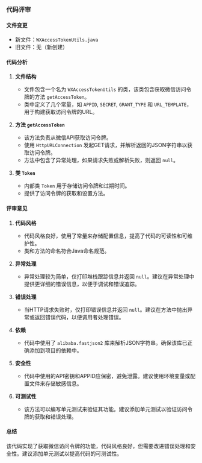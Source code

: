 ### 代码评审

#### 文件变更
- 新文件：`WXAccessTokenUtils.java`
- 旧文件：无（新创建）

#### 代码分析

1. **文件结构**
   - 文件包含一个名为 `WXAccessTokenUtils` 的类，该类包含获取微信访问令牌的方法 `getAccessToken`。
   - 类中定义了几个常量，如 `APPID`, `SECRET`, `GRANT_TYPE` 和 `URL_TEMPLATE`，用于构建获取访问令牌的URL。

2. **方法 `getAccessToken`**
   - 该方法负责从微信API获取访问令牌。
   - 使用 `HttpURLConnection` 发起GET请求，并解析返回的JSON字符串以获取访问令牌。
   - 方法中包含了异常处理，如果请求失败或解析失败，则返回 `null`。

3. **类 `Token`**
   - 内部类 `Token` 用于存储访问令牌和过期时间。
   - 提供了访问令牌的获取和设置方法。

#### 评审意见

1. **代码风格**
   - 代码风格良好，使用了常量来存储配置信息，提高了代码的可读性和可维护性。
   - 类和方法的命名符合Java命名规范。

2. **异常处理**
   - 异常处理较为简单，仅打印堆栈跟踪信息并返回 `null`。建议在异常处理中提供更详细的错误信息，以便于调试和错误追踪。

3. **错误处理**
   - 当HTTP请求失败时，仅打印错误信息并返回 `null`。建议在方法中抛出异常或返回错误代码，以便调用者处理错误。

4. **依赖**
   - 代码中使用了 `alibaba.fastjson2` 库来解析JSON字符串。确保该库已正确添加到项目的依赖中。

5. **安全性**
   - 代码中使用的API密钥和APPID应保密，避免泄露。建议使用环境变量或配置文件来存储敏感信息。

6. **可测试性**
   - 该方法可以编写单元测试来验证其功能。建议添加单元测试以验证访问令牌的获取和错误处理。

#### 总结
该代码实现了获取微信访问令牌的功能，代码风格良好，但需要改进错误处理和安全性。建议添加单元测试以提高代码的可测试性。